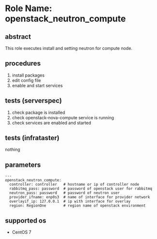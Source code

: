 # Role Name: openstack_neutron_compute

## abstract
This role executes install and setting neutron for compute node.

## procedures
1. install packages
2. edit config file
3. enable and start services

## tests (serverspec)
1. check package is installed
2. check openstack-nova-compute service is running
3. check services are enabled and started

## tests (infrataster)
nothing

## parameters
```
---
openstack_neutron_compute:
  controller: controller   # hostname or ip of controller node
  rabbitmq_pass: password  # password of openstack user for rabbitmq
  neutron_pass: password   # password of neutron user
  provider_ifname: enp0s3  # name of interface for provider network
  overlayif_ip: 127.0.0.1  # ip with interface for overlay
  region: RegionOne        # region name of openstack environment

```

## supported os
* CentOS 7
